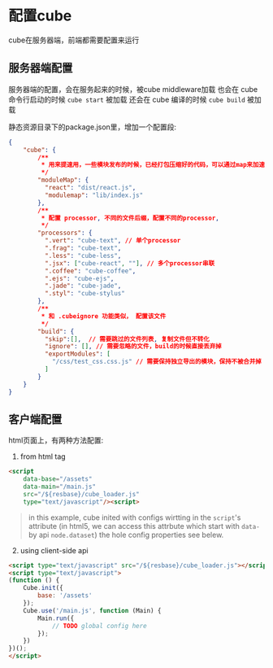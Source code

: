 # 配置cube

cube在服务器端，前端都需要配置来运行

## 服务器端配置

服务器端的配置，会在服务起来的时候，被cube middleware加载
也会在 cube 命令行启动的时候 `cube start` 被加载
还会在 cube 编译的时候 `cube build` 被加载

静态资源目录下的package.json里，增加一个配置段:
```json
{
    "cube": {
        /**
         * 用来提速用，一些模块发布的时候，已经打包压缩好的代码，可以通过map来加速
         */
        "moduleMap": {
          "react": "dist/react.js",
          "modulemap": "lib/index.js"
        },
        /**
         * 配置 processor, 不同的文件后缀，配置不同的processor,
         */
        "processors": {
          ".vert": "cube-text", // 单个processor
          ".frag": "cube-text",
          ".less": "cube-less",
          ".jsx": ["cube-react", ""], // 多个processor串联
          ".coffee": "cube-coffee",
          ".ejs": "cube-ejs",
          ".jade": "cube-jade",
          ".styl": "cube-stylus"
        },
        /**
         * 和 .cubeignore 功能类似， 配置该文件
         */
        "build": {
          "skip":[],  // 需要跳过的文件列表, 复制文件但不转化
          "ignore": [], // 需要忽略的文件，build的时候直接丢弃掉
          "exportModules": [
            "/css/test_css.css.js" // 需要保持独立导出的模块，保持不被合并掉
          ]
        }
    }
}
```

## 客户端配置

html页面上，有两种方法配置:

1. from html tag

  ```html
  <script
      data-base="/assets"
      data-main="/main.js"
      src="/${resbase}/cube_loader.js"
      type="text/javascript"/><script>

  ```
  > in this example, cube inited with configs wirtting in the `script`'s attribute (in html5, we can access this attrbute which start with `data-` by api `node.dataset`)
  the hole config properties see belew.

2. using client-side api

  ```html
  <script type="text/javascript" src="/${resbase}/cube_loader.js"></script>
  <script type="text/javascript">
  (function () {
      Cube.init({
          base: '/assets'
      });
      Cube.use('/main.js', function (Main) {
          Main.run({
              // TODO global config here
          });
      })
  })();
  </script>
  ```